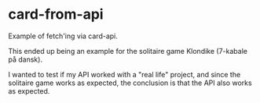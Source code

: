 # card-from-api
Example of fetch'ing via card-api.

This ended up being an example for the solitaire game Klondike (7-kabale på dansk).

I wanted to test if my API worked with a "real life" project, and since the solitaire game works as expected, the conclusion is that the API also works as expected.
